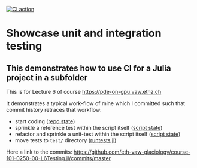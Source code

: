 [![CI action](https://github.com/eth-vaw-glaciology/course-101-0250-00-L6Testing-subfolder.jl/actions/workflows/CI.yml/badge.svg)](https://github.com/eth-vaw-glaciology/course-101-0250-00-L6Testing-subfolder.jl/actions/workflows/CI.yml)

# Showcase unit and integration testing

## This demonstrates how to use CI for a Julia project in a subfolder

This is for Lecture 6 of course https://pde-on-gpu.vaw.ethz.ch

It demonstrates a typical work-flow of mine which I committed such
that commit history retraces that workflow:
- start coding ([repo state](https://github.com/eth-vaw-glaciology/course-101-0250-00-L6Testing.jl/tree/8d3d875991e3010216b321413f34cb7ee01b8aa8))
- sprinkle a reference test within the script itself ([script
  state](https://github.com/eth-vaw-glaciology/course-101-0250-00-L6Testing.jl/blob/580eebd9287fb7c547520b3e2863a3ce599e8207/scripts/car_travel.jl))
- refactor and sprinkle a unit-test within the script itself ([script
  state](https://github.com/eth-vaw-glaciology/course-101-0250-00-L6Testing.jl/blob/33b669969b1227289b1059b9ce01baf3ced349e1/scripts/car_travel.jl))
- move tests to `test/` directory
  ([runtests.jl](https://github.com/eth-vaw-glaciology/course-101-0250-00-L6Testing.jl/blob/5b41f800039f77f4b1024393180733b396ee3c09/test/runtests.jl))

Here a link to the commits:
https://github.com/eth-vaw-glaciology/course-101-0250-00-L6Testing.jl/commits/master
